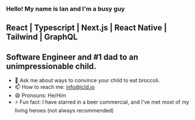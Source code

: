 ### Hello! My name is Ian and I'm a busy guy

## React | Typescript | Next.js | React Native | Tailwind | GraphQL 
## Software Engineer and #1 dad to an unimpressionable child.   


- 💬 Ask me about ways to convince your child to eat broccoli. 
- 📫 How to reach me: info@icld.io
- 😄 Pronouns: He/Him
- ⚡ Fun fact: I have starred in a beer commercial, and I've met most of my living heroes (not always recommended)

